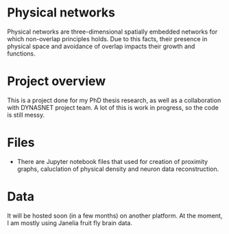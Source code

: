 # Physical networks
Physical networks are three-dimensional spatially embedded networks for which non-overlap principles holds. Due to this facts, their presence in physical space and avoidance of overlap 
impacts their growth and functions.

# Project overview
This is a project done for my PhD thesis research, as well as a collaboration with DYNASNET project team. A lot of this is work in progress, so the code is still messy.

# Files
- There are Jupyter notebook files that used for creation of proximity graphs, caluclation of physical density and neuron data reconstruction.

# Data
It will be hosted soon (in a few months) on another platform. At the moment, I am mostly using Janelia fruit fly brain  data.
